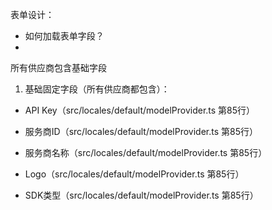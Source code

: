 


表单设计：
- 如何加载表单字段？
-

所有供应商包含基础字段
1. 基础固定字段（所有供应商都包含）：

- API Key（src/locales/default/modelProvider.ts 第85行）

- 服务商ID（src/locales/default/modelProvider.ts 第85行）

- 服务商名称（src/locales/default/modelProvider.ts 第85行）

- Logo（src/locales/default/modelProvider.ts 第85行）

- SDK类型（src/locales/default/modelProvider.ts 第85行）
